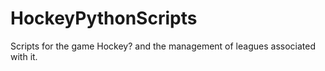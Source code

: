 HockeyPythonScripts
===================

Scripts for the game Hockey? and the management of leagues associated with it.
